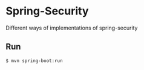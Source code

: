 # Spring-Security
Different ways of implementations of spring-security

## Run
```
$ mvn spring-boot:run
```
